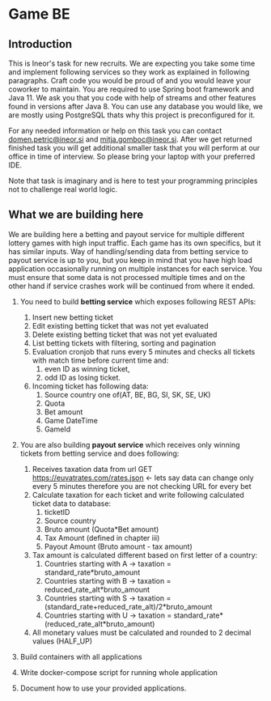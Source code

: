 # Game BE

## Introduction

This is Ineor's task for new recruits. We are expecting you take some time and implement following services so they work
as explained in following paragraphs. Craft code you would be proud of and you would leave your coworker to maintain.
You are required to use Spring boot framework and Java 11. We ask you that you code with help of streams and other
features found in versions after Java 8. You can use any database you would like, we are mostly using PostgreSQL thats
why this project is preconfigured for it.

For any needed information or help on this task you can contact domen.petric@ineor.si and mitja.gomboc@ineor.si. After
we get returned finished task you will get additional smaller task that you will perform at our office in time of
interview. So please bring your laptop with your preferred IDE.

Note that task is imaginary and is here to test your programming principles not to challenge real world logic.

## What we are building here

We are building here a betting and payout service for multiple different lottery games with high input traffic. Each
game has its own specifics, but it has similar inputs. Way of handling/sending data from betting service to payout
service is up to you, but you keep in mind that you have high load application occasionally running on multiple
instances for each service. You must ensure that some data is not processed multiple times and on the other hand if
service crashes work will be continued from where it ended.

1) You need to build **betting service** which exposes following REST APIs:
    1) Insert new betting ticket
    2) Edit existing betting ticket that was not yet evaluated
    3) Delete existing betting ticket that was not yet evaluated
    4) List betting tickets with filtering, sorting and pagination
    5) Evaluation cronjob that runs every 5 minutes and checks all tickets with match time before current time and:
        1) even ID as winning ticket,
        2) odd ID as losing ticket.
    6) Incoming ticket has following data:
        1) Source country one of(AT, BE, BG, SI, SK, SE, UK)
        2) Quota
        3) Bet amount
        4) Game DateTime
        5) GameId

2) You are also building **payout service** which receives only winning tickets from betting service and does following:
    1) Receives taxation data from url GET https://euvatrates.com/rates.json <- lets say data can change only every 5
       minutes therefore you are not checking URL for every bet
    2) Calculate taxation for each ticket and write following calculated ticket data to database:
        1) ticketID
        2) Source country
        3) Bruto amount (Quota*Bet amount)
        4) Tax Amount (defined in chapter iii)
        5) Payout Amount (Bruto amount - tax amount)
    3) Tax amount is calculated different based on first letter of a country:
        1) Countries starting with A -> taxation = standard_rate*bruto_amount
        2) Countries starting with B -> taxation = reduced_rate_alt*bruto_amount
        3) Countries starting with S -> taxation = (standard_rate+reduced_rate_alt)/2*bruto_amount
        4) Countries starting with U -> taxation = standard_rate*(reduced_rate_alt*bruto_amount)
    4) All monetary values must be calculated and rounded to 2 decimal values (HALF_UP)
3) Build containers with all applications
4) Write docker-compose script for running whole application
5) Document how to use your provided applications.